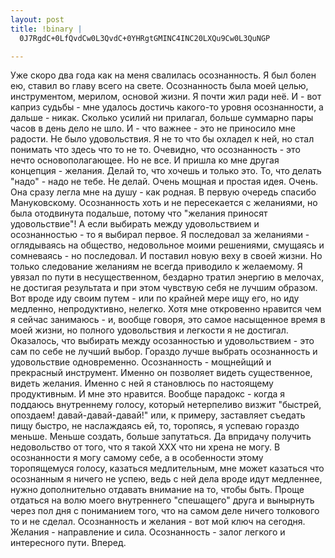 ```yaml
--- 
layout: post
title: !binary |
  0J7RgdC+0LfQvdCw0L3QvdC+0YHRgtGMINC4INC20LXQu9Cw0L3QuNGP

---
```

<p>Уже скоро два года как на меня свалилась осознанность. Я был болен ею, ставил во главу всего на свете. Осознанность была моей целью, инструментом, мерилом, основой жизни. Я почти жил ради неё. И - вот каприз судьбы - мне удалось достичь какого-то уровня осознанности, а дальше - никак. Сколько усилий ни прилагал, больше суммарно пары часов в день дело не шло. И - что важнее - это не приносило мне радости. Не было удовольствия. Я не то что бы охладел к ней, но стал понимать что здесь что то не то. Очевидно, что осознанность - это нечто основополагающее. Но не все.
И пришла ко мне другая концепция - желания. Делай то, что хочешь и только это. То, что делать "надо" - надо не тебе. Не делай. Очень мощная и простая идея. Очень. Она сразу легла мне на душу - как родная. В первую очередь спасибо Мануковскому. Осознанность хоть и не пересекается с желаниями, но была отодвинута подальше, потому что "желания приносят удовольствие"! А если выбирать между удовольствием и осознанностью - то я выбирал первое. Я последовал за желаниями - оглядываясь на общество, недовольное моими решениями, смущаясь и сомневаясь - но последовал. И поставил новую веху в своей жизни.
Но только следование желаниям не всегда приводило к желаемому. Я увязал по пути в несущественном, бездарно тратил энергию в мелочах, не достигая результата и при этом чувствую себя не лучшим образом. Вот вроде иду своим путем - или по крайней мере ищу его, но иду медленно, непродуктивно, нелегко. Хотя мне откровенно нравится чем я сейчас занимаюсь - и, вообще говоря, это самое насыщенное время в моей жизни, но полного удовольствия и легкости я не достигал.
Оказалось, что выбирать между осозанностью и удовольствием - это сам по себе не лучший выбор. Гораздо лучше выбрать осознанность и удовольствие одновременно. Осознанность - мощнейщий и прекрасный инструмент. Именно он позволяет видеть существенное, видеть желания. Именно с ней я становлюсь по настоящему продуктивным. И мне это нравится. Вообще парадокс - когда я поддаюсь внутреннему голосу, который нетерпеливо визжит "быстрей, опоздаем! давай-давай-давай!" или, к примеру, заставляет съедать пищу быстро, не наслаждаясь ей, то, торопясь, я успеваю гораздо меньше. Меньше создать, больше запутаться. Да впридачу получить недовольство от того, что я такой ХХХ что ни хрена не могу.
В осознанности я могу самому себе, а в особенности этому торопящемуся голосу, казаться медлительным, мне может казаться что осознанным я ничего не успею, ведь с ней дела вроде идут медленнее, нужно дополнительно отдавать внимание на то, чтобы быть. Проще отдаться на волю моего внутреннего "спешащего" друга и вынырнуть через пол дня с пониманием того, что на самом деле ничего толкового то и не сделал.
Осознанность и желания - вот мой ключ на сегодня. Желания - направление и сила. Осознанность - залог легкого и интересного пути.
Вперед.</p>
